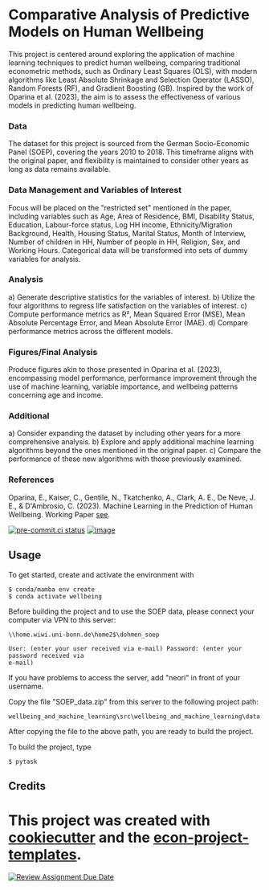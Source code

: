 # Comparative Analysis of Predictive Models on Human Wellbeing

This project is centered around exploring the application of machine learning techniques
to predict human wellbeing, comparing traditional econometric methods, such as Ordinary
Least Squares (OLS), with modern algorithms like Least Absolute Shrinkage and Selection
Operator (LASSO), Random Forests (RF), and Gradient Boosting (GB). Inspired by the work
of Oparina et al. (2023), the aim is to assess the effectiveness of various models in
predicting human wellbeing.

### Data

The dataset for this project is sourced from the German Socio-Economic Panel (SOEP),
covering the years 2010 to 2018. This timeframe aligns with the original paper, and
flexibility is maintained to consider other years as long as data remains available.

### Data Management and Variables of Interest

Focus will be placed on the "restricted set" mentioned in the paper, including variables
such as Age, Area of Residence, BMI, Disability Status, Education, Labour-force status,
Log HH income, Ethnicity/Migration Background, Health, Housing Status, Marital Status,
Month of Interview, Number of children in HH, Number of people in HH, Religion, Sex, and
Working Hours. Categorical data will be transformed into sets of dummy variables for
analysis.

### Analysis

a) Generate descriptive statistics for the variables of interest. b) Utilize the four
algorithms to regress life satisfaction on the variables of interest. c) Compute
performance metrics as R², Mean Squared Error (MSE), Mean Absolute Percentage Error, and
Mean Absolute Error (MAE). d) Compare performance metrics across the different models.

### Figures/Final Analysis

Produce figures akin to those presented in Oparina et al. (2023), encompassing model
performance, performance improvement through the use of machine learning, variable
importance, and wellbeing patterns concerning age and income.

### Additional

a) Consider expanding the dataset by including other years for a more comprehensive
analysis. b) Explore and apply additional machine learning algorithms beyond the ones
mentioned in the original paper. c) Compare the performance of these new algorithms with
those previously examined.

### References

Oparina, E., Kaiser, C., Gentile, N., Tkatchenko, A., Clark, A. E., De Neve, J. E., &
D'Ambrosio, C. (2023). Machine Learning in the Prediction of Human Wellbeing. Working
Paper
[see](https://drive.google.com/file/d/1vRzDC3XpDMG81KQ8jtkgmO3G0nTPM_WH/view?usp=share_link).

[![pre-commit.ci status](https://results.pre-commit.ci/badge/github/willbackes/wellbeing_and_machine_learning/main.svg)](https://results.pre-commit.ci/latest/github/willbackes/wellbeing_and_machine_learning/main)
[![image](https://img.shields.io/badge/code%20style-black-000000.svg)](https://github.com/psf/black)

## Usage

To get started, create and activate the environment with

```console
$ conda/mamba env create
$ conda activate wellbeing
```

Before building the project and to use the SOEP data, please connect your computer via
VPN to this server:

```console
\\home.wiwi.uni-bonn.de\home2$\dohmen_soep

User: (enter your user received via e-mail) Password: (enter your password received via
e-mail)
```

If you have problems to access the server, add "neori" in front of your username.

Copy the file "SOEP_data.zip" from this server to the following project path:

```console
wellbeing_and_machine_learning\src\wellbeing_and_machine_learning\data
```

After copying the file to the above path, you are ready to build the project.

To build the project, type

```console
$ pytask
```

## Credits

# This project was created with [cookiecutter](https://github.com/audreyr/cookiecutter) and the [econ-project-templates](https://github.com/OpenSourceEconomics/econ-project-templates).

[![Review Assignment Due Date](https://classroom.github.com/assets/deadline-readme-button-24ddc0f5d75046c5622901739e7c5dd533143b0c8e959d652212380cedb1ea36.svg)](https://classroom.github.com/a/EVOsE4mq)
